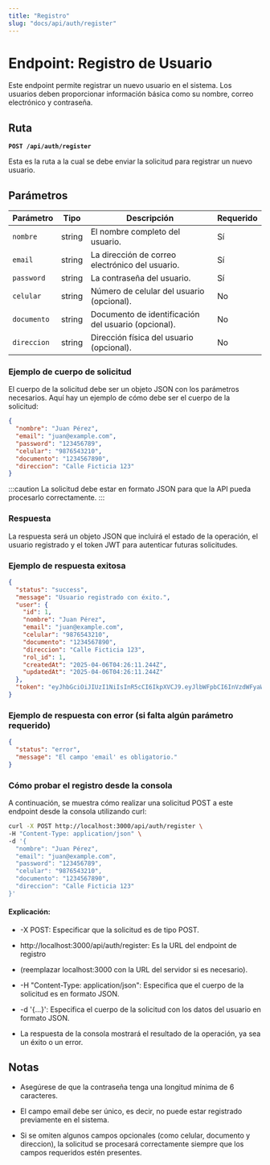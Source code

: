 ```yaml
---
title: "Registro"
slug: "docs/api/auth/register"
---
```


# Endpoint: Registro de Usuario

Este endpoint permite registrar un nuevo usuario en el sistema. Los usuarios deben proporcionar información básica como su nombre, correo electrónico y contraseña.

## Ruta

**`POST /api/auth/register`**

Esta es la ruta a la cual se debe enviar la solicitud para registrar un nuevo usuario.

## Parámetros

| Parámetro   | Tipo     | Descripción                                         | Requerido |
|-------------|----------|-----------------------------------------------------|-----------|
| `nombre`    | string   | El nombre completo del usuario.                     | Sí        |
| `email`     | string   | La dirección de correo electrónico del usuario.     | Sí        |
| `password`  | string   | La contraseña del usuario.                          | Sí        |
| `celular`   | string   | Número de celular del usuario (opcional).           | No        |
| `documento` | string   | Documento de identificación del usuario (opcional).| No        |
| `direccion` | string   | Dirección física del usuario (opcional).            | No        |

### Ejemplo de cuerpo de solicitud

El cuerpo de la solicitud debe ser un objeto JSON con los parámetros necesarios. Aquí hay un ejemplo de cómo debe ser el cuerpo de la solicitud:

```json
{
  "nombre": "Juan Pérez",
  "email": "juan@example.com",
  "password": "123456789",
  "celular": "9876543210",
  "documento": "1234567890",
  "direccion": "Calle Ficticia 123"
}
```
:::caution
La solicitud debe estar en formato JSON para que la API pueda procesarlo correctamente.
:::

### Respuesta

La respuesta será un objeto JSON que incluirá el estado de la operación, el usuario registrado y el token JWT para autenticar futuras solicitudes.

### Ejemplo de respuesta exitosa

```json
{
  "status": "success",
  "message": "Usuario registrado con éxito.",
  "user": {
    "id": 1,
    "nombre": "Juan Pérez",
    "email": "juan@example.com",
    "celular": "9876543210",
    "documento": "1234567890",
    "direccion": "Calle Ficticia 123",
    "rol_id": 1,
    "createdAt": "2025-04-06T04:26:11.244Z",
    "updatedAt": "2025-04-06T04:26:11.244Z"
  },
  "token": "eyJhbGciOiJIUzI1NiIsInR5cCI6IkpXVCJ9.eyJlbWFpbCI6InVzdWFyaW9AZXhhbXBsZS5jb20iLCJpYXQiOjE3NDM5MTM1NzEsImV4cCI6MTc0MzkxNzE3MX0.Y3np5EbVTQ1JlEl44o2N2N1BeaRiZof--kIoEkk0qt4"
}
```
### Ejemplo de respuesta con error (si falta algún parámetro requerido)

```json
{
  "status": "error",
  "message": "El campo 'email' es obligatorio."
}

```

### Cómo probar el registro desde la consola

A continuación, se muestra cómo realizar una solicitud POST a este endpoint desde la consola utilizando curl:

```bash title="Ejemplo de peticion con CURL"
curl -X POST http://localhost:3000/api/auth/register \
-H "Content-Type: application/json" \
-d '{
  "nombre": "Juan Pérez",
  "email": "juan@example.com",
  "password": "123456789",
  "celular": "9876543210",
  "documento": "1234567890",
  "direccion": "Calle Ficticia 123"
}'

```

#### Explicación:

- -X POST: Especificar que la solicitud es de tipo POST.

- http://localhost:3000/api/auth/register: Es la URL del endpoint de registro 

- (reemplazar localhost:3000 con la URL del servidor si es necesario).

- -H "Content-Type: application/json": Especifica que el cuerpo de la solicitud es en formato JSON.

- -d '{...}': Especifica el cuerpo de la solicitud con los datos del usuario en formato JSON.

- La respuesta de la consola mostrará el resultado de la operación, ya sea un éxito o un error.

## Notas

- Asegúrese de que la contraseña tenga una longitud mínima de 6 caracteres.

- El campo email debe ser único, es decir, no puede estar registrado previamente en el sistema.

- Si se omiten algunos campos opcionales (como celular, documento y direccion), la solicitud se procesará correctamente siempre que los campos requeridos estén presentes.